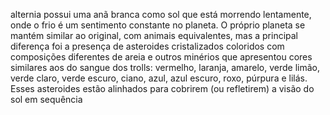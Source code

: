 alternia possui uma anã branca como sol que está morrendo lentamente, onde o frio é um sentimento constante no planeta. O próprio planeta se mantém similar ao original, com animais equivalentes, mas a principal diferença foi a presença de asteroides cristalizados coloridos com composições diferentes de areia e outros minérios que apresentou cores similares aos do sangue dos trolls: vermelho, laranja, amarelo, verde limão, verde claro, verde escuro, ciano, azul, azul escuro, roxo, púrpura e lilás. Esses asteroides estão alinhados para cobrirem (ou refletirem) a visão do sol em sequência